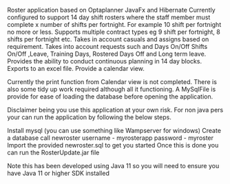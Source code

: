 Roster application based on Optaplanner JavaFx and Hibernate Currently configured to support 14 day shift rosters where the staff member must complete x number of shifts per fortnight. For example 10 shift per fortnight no more or less. Supports multiple contract types eg 9 shift per fortnight, 8 shifts per fortnight etc. Takes in account casuals and assigns based on requirement. Takes into account requests such and Days On/Off Shifts On/Off ,Leave, Training Days, Rostered Days Off and Long term leave. Provides the ability to conduct continuous planning in 14 day blocks. Exports to an excel file. Provide a calendar view.

Currently the print function from Calendar view is not completed. There is also some tidy up work required although all it functioning. A MySqlFile is provide for ease of loading the database before opening the application.

Disclaimer being you use this application at your own risk.
For non java pers your can run the application by following the below steps.

Install mysql (you can use something like Wampserver for windows)
Create a database call newroster
username - myrosterapp
password - myroster
Import the provided newroster.sql to get you started
Once this is done you can run the RosterUpdate.jar file

Note this has been developed using Java 11 so you will need to ensure you have Java 11 or higher SDK installed